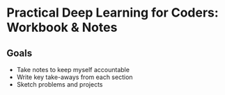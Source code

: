 # Practical Deep Learning for Coders: Workbook & Notes

## Goals

- Take notes to keep myself accountable
- Write key take-aways from each section
- Sketch problems and projects